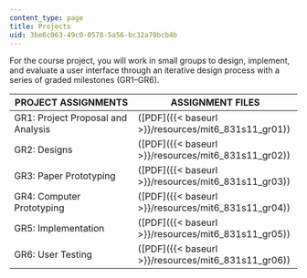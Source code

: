 ```yaml
---
content_type: page
title: Projects
uid: 3be6c063-49c0-0578-5a56-bc32a70bcb4b
---
```


For the course project, you will work in small groups to design, implement, and evaluate a user interface through an iterative design process with a series of graded milestones (GR1–GR6).

| PROJECT ASSIGNMENTS | ASSIGNMENT FILES |
| --- | --- |
| GR1: Project Proposal and Analysis | ([PDF]({{< baseurl >}}/resources/mit6_831s11_gr01)) |
| GR2: Designs | ([PDF]({{< baseurl >}}/resources/mit6_831s11_gr02)) |
| GR3: Paper Prototyping | ([PDF]({{< baseurl >}}/resources/mit6_831s11_gr03)) |
| GR4: Computer Prototyping | ([PDF]({{< baseurl >}}/resources/mit6_831s11_gr04)) |
| GR5: Implementation | ([PDF]({{< baseurl >}}/resources/mit6_831s11_gr05)) |
| GR6: User Testing | ([PDF]({{< baseurl >}}/resources/mit6_831s11_gr06))